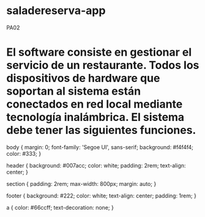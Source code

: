 # saladereserva-app
PA02
# El software consiste en gestionar el servicio de un restaurante. Todos los dispositivos de hardware que soportan al sistema están conectados en red local mediante tecnología inalámbrica. El sistema debe tener las siguientes funciones.

body {
  margin: 0;
  font-family: 'Segoe UI', sans-serif;
  background: #f4f4f4;
  color: #333;
}

header {
  background: #007acc;
  color: white;
  padding: 2rem;
  text-align: center;
}

section {
  padding: 2rem;
  max-width: 800px;
  margin: auto;
}

footer {
  background: #222;
  color: white;
  text-align: center;
  padding: 1rem;
}

a {
  color: #66ccff;
  text-decoration: none;
}
